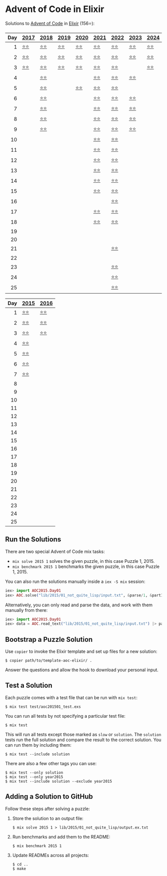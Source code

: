 # Advent of Code in Elixir

Solutions to [Advent of Code](https://adventofcode.com/) in [Elixir](https://elixir-lang.org/) (156⭐):

|   Day | [2017](lib/2017)                        | [2018](lib/2018)                                | [2019](lib/2019)                                       | [2020](lib/2020)                        | [2021](lib/2021)                            | [2022](lib/2022)                            | [2023](lib/2023)                       | [2024](lib/2024)                       |
|------:|:----------------------------------------|:------------------------------------------------|:-------------------------------------------------------|:----------------------------------------|:--------------------------------------------|:--------------------------------------------|:---------------------------------------|:---------------------------------------|
|     1 | [⭐⭐](lib/2017/01_inverse_captcha)     | [⭐⭐](lib/2018/01_chronal_calibration)         | [⭐⭐](lib/2019/01_the_tyranny_of_the_rocket_equation) | [⭐⭐](lib/2020/01_report_repair)       | [⭐⭐](lib/2021/01_sonar_sweep)             | [⭐⭐](lib/2022/01_calorie_counting)        | [⭐⭐](lib/2023/01_trebuchet)          | [⭐⭐](lib/2024/01_historian_hysteria) |
|     2 | [⭐⭐](lib/2017/02_corruption_checksum) | [⭐⭐](lib/2018/02_inventory_management_system) | [⭐⭐](lib/2019/02_1202_program_alarm)                 | [⭐⭐](lib/2020/02_password_philosophy) | [⭐⭐](lib/2021/02_dive)                    | [⭐⭐](lib/2022/02_rock_paper_scissors)     | [⭐⭐](lib/2023/02_cube_conundrum)     | [⭐⭐](lib/2024/02_red-nosed_reports)  |
|     3 | [⭐⭐](lib/2017/03_spiral_memory)       | [⭐⭐](lib/2018/03_no_matter_how_you_slice_it)  | [⭐⭐](lib/2019/03_crossed_wires)                      | [⭐⭐](lib/2020/03_toboggan_trajectory) | [⭐⭐](lib/2021/03_binary_diagnostic)       | [⭐⭐](lib/2022/03_rucksack_reorganization) |                                        | [⭐⭐](lib/2024/03_mull_it_over)       |
|     4 |                                         | [⭐⭐](lib/2018/04_repose_record)               |                                                        |                                         | [⭐⭐](lib/2021/04_giant_squid)             | [⭐⭐](lib/2022/04_camp_cleanup)            | [⭐⭐](lib/2023/04_scratchcards)       |                                        |
|     5 |                                         | [⭐⭐](lib/2018/05_alchemical_reduction)        |                                                        | [⭐⭐](lib/2020/05_binary_boarding)     | [⭐⭐](lib/2021/05_hydrothermal_venture)    | [⭐⭐](lib/2022/05_supply_stacks)           |                                        |                                        |
|     6 |                                         | [⭐⭐](lib/2018/06_chronal_coordinates)         |                                                        |                                         | [⭐⭐](lib/2021/06_lanternfish)             | [⭐⭐](lib/2022/06_tuning_trouble)          | [⭐⭐](lib/2023/06_wait_for_it)        |                                        |
|     7 |                                         | [⭐⭐](lib/2018/07_the_sum_of_its_parts)        |                                                        |                                         | [⭐⭐](lib/2021/07_the_treachery_of_whales) | [⭐⭐](lib/2022/07_no_space_left_on_device) | [⭐⭐](lib/2023/07_camel_cards)        |                                        |
|     8 |                                         | [⭐⭐](lib/2018/08_memory_maneuver)             |                                                        |                                         | [⭐⭐](lib/2021/08_seven_segment_search)    | [⭐⭐](lib/2022/08_treetop_tree_house)      | [⭐⭐](lib/2023/08_haunted_wasteland)  |                                        |
|     9 |                                         | [⭐⭐](lib/2018/09_marble_mania)                |                                                        |                                         | [⭐⭐](lib/2021/09_smoke_basin)             | [⭐⭐](lib/2022/09_rope_bridge)             | [⭐⭐](lib/2023/09_mirage_maintenance) |                                        |
|    10 |                                         |                                                 |                                                        |                                         | [⭐⭐](lib/2021/10_syntax_scoring)          | [⭐⭐](lib/2022/10_cathode-ray_tube)        |                                        |                                        |
|    11 |                                         |                                                 |                                                        |                                         | [⭐⭐](lib/2021/11_dumbo_octopus)           | [⭐⭐](lib/2022/11_monkey_in_the_middle)    |                                        |                                        |
|    12 |                                         |                                                 |                                                        |                                         | [⭐⭐](lib/2021/12_passage_pathing)         | [⭐⭐](lib/2022/12_hill_climbing_algorithm) |                                        |                                        |
|    13 |                                         |                                                 |                                                        |                                         | [⭐⭐](lib/2021/13_transparent_origami)     | [⭐⭐](lib/2022/13_distress_signal)         |                                        |                                        |
|    14 |                                         |                                                 |                                                        |                                         | [⭐⭐](lib/2021/14_extended_polymerization) | [⭐⭐](lib/2022/14_regolith_reservoir)      |                                        |                                        |
|    15 |                                         |                                                 |                                                        |                                         | [⭐⭐](lib/2021/15_chiton)                  | [⭐⭐](lib/2022/15_beacon_exclusion_zone)   |                                        |                                        |
|    16 |                                         |                                                 |                                                        |                                         |                                             | [⭐⭐](lib/2022/16_proboscidea_volcanium)   |                                        |                                        |
|    17 |                                         |                                                 |                                                        |                                         | [⭐⭐](lib/2021/17_trick_shot)              | [⭐⭐](lib/2022/17_pyroclastic_flow)        |                                        |                                        |
|    18 |                                         |                                                 |                                                        |                                         | [⭐⭐](lib/2021/18_snailfish)               | [⭐⭐](lib/2022/18_boiling_boulders)        |                                        |                                        |
|    19 |                                         |                                                 |                                                        |                                         |                                             |                                             |                                        |                                        |
|    20 |                                         |                                                 |                                                        |                                         |                                             |                                             |                                        |                                        |
|    21 |                                         |                                                 |                                                        |                                         |                                             | [⭐⭐](lib/2022/21_monkey_math)             |                                        |                                        |
|    22 |                                         |                                                 |                                                        |                                         |                                             |                                             |                                        |                                        |
|    23 |                                         |                                                 |                                                        |                                         |                                             | [⭐⭐](lib/2022/23_unstable_diffusion)      |                                        |                                        |
|    24 |                                         |                                                 |                                                        |                                         |                                             | [⭐⭐](lib/2022/24_blizzard_basin)          |                                        |                                        |
|    25 |                                         |                                                 |                                                        |                                         |                                             | [⭐⭐](lib/2022/25_full_of_hot_air)         |                                        |                                        |

|   Day | [2015](lib/2015)                                           | [2016](lib/2016)                             |
|------:|:-----------------------------------------------------------|:---------------------------------------------|
|     1 | [⭐⭐](lib/2015/01_not_quite_lisp)                         | [⭐⭐](lib/2016/01_no_time_for_a_taxicab)    |
|     2 | [⭐⭐](lib/2015/02_i_was_told_there_would_be_no_math)      | [⭐⭐](lib/2016/02_bathroom_security)        |
|     3 | [⭐⭐](lib/2015/03_perfectly_spherical_houses_in_a_vacuum) | [⭐⭐](lib/2016/03_squares_with_three_sides) |
|     4 | [⭐⭐](lib/2015/04_the_ideal_stocking_stuffer)             |                                              |
|     5 | [⭐⭐](lib/2015/05_doesnt_he_have_intern-elves_for_this)   |                                              |
|     6 | [⭐⭐](lib/2015/06_probably_a_fire_hazard)                 |                                              |
|     7 | [⭐⭐](lib/2015/07_some_assembly_required)                 |                                              |
|     8 |                                                            |                                              |
|     9 |                                                            |                                              |
|    10 |                                                            |                                              |
|    11 |                                                            |                                              |
|    12 |                                                            |                                              |
|    13 |                                                            |                                              |
|    14 |                                                            |                                              |
|    15 |                                                            |                                              |
|    16 |                                                            |                                              |
|    17 |                                                            |                                              |
|    18 |                                                            |                                              |
|    19 |                                                            |                                              |
|    20 |                                                            |                                              |
|    21 |                                                            |                                              |
|    22 |                                                            |                                              |
|    23 |                                                            |                                              |
|    24 |                                                            |                                              |
|    25 |                                                            |                                              |

## Run the Solutions

There are two special Advent of Code mix tasks:

- `mix solve 2015 1` solves the given puzzle, in this case Puzzle 1, 2015.
- `mix benchmark 2015 1` benchmarks the given puzzle, in this case Puzzle 1, 2015.

You can also run the solutions manually inside a `iex -S mix` session:

```elixir
iex> import AOC2015.Day01
iex> AOC.solve("lib/2015/01_not_quite_lisp/input.txt", &parse/1, &part1/1, &part2/1)
```

Alternatively, you can only read and parse the data, and work with them manually from there:

```elixir
iex> import AOC2015.Day01
iex> data = AOC.read_text("lib/2015/01_not_quite_lisp/input.txt") |> parse()
```

## Bootstrap a Puzzle Solution

Use `copier` to invoke the Elixir template and set up files for a new solution:

```console
$ copier path/to/template-aoc-elixir/ .
```

Answer the questions and allow the hook to download your personal input.


## Test a Solution

Each puzzle comes with a test file that can be run with `mix test`:

```console
$ mix test test/aoc201501_test.exs
```

You can run all tests by not specifying a particular test file:

```console
$ mix test
```

This will run all tests except those marked as `slow` or `solution`. The
`solution` tests run the full solution and compare the result to the correct
solution. You can run them by including them:

```console
$ mix test --include solution
```

There are also a few other tags you can use:

```console
$ mix test --only solution
$ mix test --only year2015
$ mix test --include solution --exclude year2015
```


## Adding a Solution to GitHub

Follow these steps after solving a puzzle:

1. Store the solution to an output file:

    ```console
    $ mix solve 2015 1 > lib/2015/01_not_quite_lisp/output.ex.txt
    ```

2. Run benchmarks and add them to the README:

    ```console
    $ mix benchmark 2015 1
    ```

3. Update READMEs across all projects:

    ```console
    $ cd ..
    $ make
    ```
